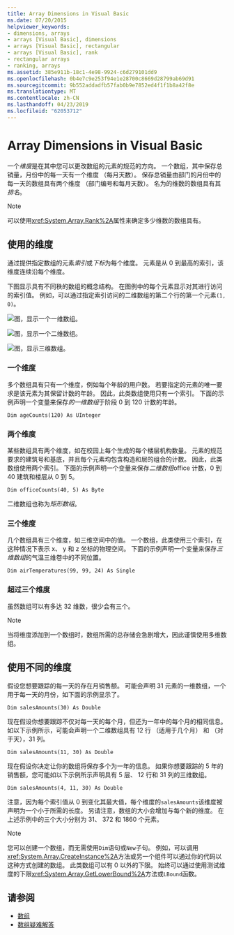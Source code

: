 ```yaml
---
title: Array Dimensions in Visual Basic
ms.date: 07/20/2015
helpviewer_keywords:
- dimensions, arrays
- arrays [Visual Basic], dimensions
- arrays [Visual Basic], rectangular
- arrays [Visual Basic], rank
- rectangular arrays
- ranking, arrays
ms.assetid: 385e911b-18c1-4e98-9924-c6d279101dd9
ms.openlocfilehash: 0b4e7c9e253f94e1e28700c8669d28799ab69d91
ms.sourcegitcommit: 9b552addadfb57fab0b9e7852ed4f1f1b8a42f8e
ms.translationtype: MT
ms.contentlocale: zh-CN
ms.lasthandoff: 04/23/2019
ms.locfileid: "62053712"
---
```

# <a name="array-dimensions-in-visual-basic"></a>Array Dimensions in Visual Basic
一个*维度*是在其中您可以更改数组的元素的规范的方向。 一个数组，其中保存总销量，月份中的每一天有一个维度 （每月天数）。 保存总销量由部门的月份中的每一天的数组具有两个维度 （部门编号和每月天数）。 名为的维数的数组具有其*排名*。  
  
> [!NOTE]
>  可以使用<xref:System.Array.Rank%2A>属性来确定多少维数的数组具有。  
  
## <a name="working-with-dimensions"></a>使用的维度  
 通过提供指定数组的元素*索引*或*下标*为每个维度。 元素是从 0 到最高的索引，该维度连续沿每个维度。  
  
 下图显示具有不同秩的数组的概念结构。 在图例中的每个元素显示对其进行访问的索引值。 例如，可以通过指定索引访问的二维数组的第二个行的第一个元素`(1, 0)`。  
  
 ![图，显示一个一维数组。](./media/array-dimensions/one-dimensional-array.gif)  
  
 ![图，显示一个二维数组。](./media/array-dimensions/two-dimensional-array.gif)  
  
 ![图，显示三维数组。](./media/array-dimensions/three-dimensional-array.gif)  
  
### <a name="one-dimension"></a>一个维度  
 多个数组具有只有一个维度，例如每个年龄的用户数。 若要指定的元素的唯一要求是该元素为其保留计数的年龄。 因此，此类数组使用只有一个索引。 下面的示例声明一个变量来保存*的一维数组*于阶段 0 到 120 计数的年龄。  
  
```  
Dim ageCounts(120) As UInteger  
```  
  
### <a name="two-dimensions"></a>两个维度  
 某些数组具有两个维度，如在校园上每个生成的每个楼层机构数量。 元素的规范要求的建筑号和基底，并且每个元素均包含构造和层的组合的计数。 因此，此类数组使用两个索引。 下面的示例声明一个变量来保存*二维数组*office 计数，0 到 40 建筑和楼层从 0 到 5。  
  
```  
Dim officeCounts(40, 5) As Byte  
```  
  
 二维数组也称为*矩形数组*。  
  
### <a name="three-dimensions"></a>三个维度  
 几个数组具有三个维度，如三维空间中的值。 一个数组，此类使用三个索引，在这种情况下表示 x、 y 和 z 坐标的物理空间。 下面的示例声明一个变量来保存*三维数组*的气温三维卷中的不同位置。  
  
```  
Dim airTemperatures(99, 99, 24) As Single  
```  
  
### <a name="more-than-three-dimensions"></a>超过三个维度  
 虽然数组可以有多达 32 维数，很少会有三个。  
  
> [!NOTE]
>  当将维度添加到一个数组时，数组所需的总存储会急剧增大，因此谨慎使用多维数组。  
  
## <a name="using-different-dimensions"></a>使用不同的维度  
 假设您想要跟踪的每一天的存在月销售额。 可能会声明 31 元素的一维数组，一个用于每一天的月份，如下面的示例显示了。  
  
```  
Dim salesAmounts(30) As Double  
```  
  
 现在假设你想要跟踪不仅对每一天的每个月，但还为一年中的每个月的相同信息。 如以下示例所示，可能会声明一个二维数组具有 12 行 （适用于几个月） 和 （对于天），31 列。  
  
```  
Dim salesAmounts(11, 30) As Double  
```  
  
 现在假设你决定让你的数组将保存多个为一年的信息。 如果你想要跟踪的 5 年的销售额，您可能如以下示例所示声明具有 5 层、 12 行和 31 列的三维数组。  
  
```  
Dim salesAmounts(4, 11, 30) As Double  
```  
  
 注意，因为每个索引值从 0 到变化其最大值，每个维度的`salesAmounts`该维度被声明为一个小于所需的长度。 另请注意，数组的大小会增加与每个新的维度。 在上述示例中的三个大小分别为 31、 372 和 1860 个元素。  
  
> [!NOTE]
>  您可以创建一个数组，而无需使用`Dim`语句或`New`子句。 例如，可以调用<xref:System.Array.CreateInstance%2A>方法或另一个组件可以通过你的代码以这种方式创建的数组。 此类数组可以有 0 以外的下限。 始终可以通过使用测试维度的下限<xref:System.Array.GetLowerBound%2A>方法或`LBound`函数。  
  
## <a name="see-also"></a>请参阅

- [数组](../../../../visual-basic/programming-guide/language-features/arrays/index.md)
- [数组疑难解答](../../../../visual-basic/programming-guide/language-features/arrays/troubleshooting-arrays.md)
